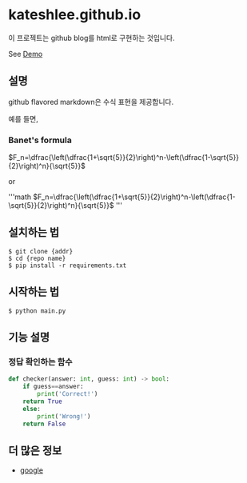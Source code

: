 # kateshlee.github.io

이 프로젝트는 github blog를 html로 구현하는 것입니다. 

See [Demo](http://kateshlee.github.io/)

## 설명

github flavored markdown은 수식 표현을 제공합니다. 

예를 들면, 

### Banet's formula

$F_n=\dfrac{\left(\dfrac{1+\sqrt{5}}{2}\right)^n-\left(\dfrac{1-\sqrt{5}}{2}\right)^n}{\sqrt{5}}$

or

'''math
$F_n=\dfrac{\left(\dfrac{1+\sqrt{5}}{2}\right)^n-\left(\dfrac{1-\sqrt{5}}{2}\right)^n}{\sqrt{5}}$
'''

## 설치하는 법

```shell
$ git clone {addr}
$ cd {repo name}
$ pip install -r requirements.txt
```

## 시작하는 법

```shell
$ python main.py
```

## 기능 설명

### 정답 확인하는 함수

```python
def checker(answer: int, guess: int) -> bool:
    if guess==answer:
    	print('Correct!')
	return True
    else:
    	print('Wrong!')
	return False
```

## 더 많은 정보

- [google](http://www.google.com/)
